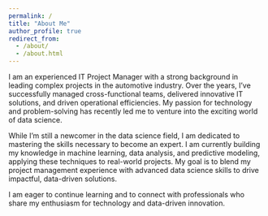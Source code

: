 ```yaml
---
permalink: /
title: "About Me"
author_profile: true
redirect_from: 
  - /about/
  - /about.html
---
```


I am an experienced IT Project Manager with a strong background in leading complex projects in the automotive industry. Over the years, I’ve successfully managed cross-functional teams, delivered innovative IT solutions, and driven operational efficiencies. My passion for technology and problem-solving has recently led me to venture into the exciting world of data science.

While I’m still a newcomer in the data science field, I am dedicated to mastering the skills necessary to become an expert. I am currently building my knowledge in machine learning, data analysis, and predictive modeling, applying these techniques to real-world projects. My goal is to blend my project management experience with advanced data science skills to drive impactful, data-driven solutions.

I am eager to continue learning and to connect with professionals who share my enthusiasm for technology and data-driven innovation.
